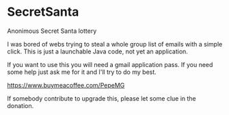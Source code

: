 # SecretSanta
Anonimous Secret Santa lottery

I was bored of webs  trying to steal a whole group list of emails with a simple click.
This is just a launchable Java code, not yet an application.

If you want to use this you will need a gmail application pass.
If you need some help just ask me for it and I'll try to do my best.

https://www.buymeacoffee.com/PepeMG

If somebody contribute to upgrade this, please let some clue in the donation.
